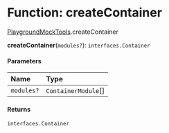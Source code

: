# Function: createContainer

[PlaygroundMockTools](/en/auto-docs/core/modules/PlaygroundMockTools.md).createContainer

**createContainer**(`modules?`): `interfaces.Container`

#### Parameters

| Name | Type |
| :------ | :------ |
| `modules?` | `ContainerModule`\[] |

#### Returns

`interfaces.Container`
